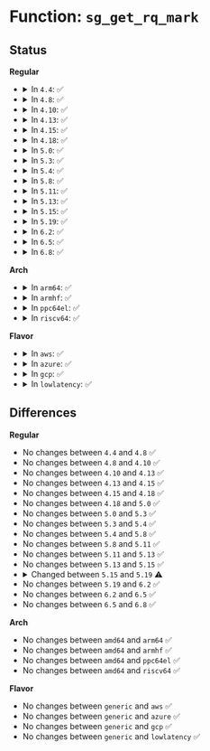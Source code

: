 # Function: <code>sg_get_rq_mark</code>

## Status
<b>Regular</b>
<ul>
<li>
<details>
<summary>In <code>4.4</code>: ✅</summary>

```c
Sg_request *sg_get_rq_mark(Sg_fd *sfp, int pack_id);
```

**Collision:** Unique Static

**Inline:** No

**Transformation:** False

**Instances:**

```
In drivers/scsi/sg.c (ffffffff815c2160)
Location: drivers/scsi/sg.c:2030
Inline: False
Direct callers:
  - drivers/scsi/sg.c:sg_read
  - drivers/scsi/sg.c:sg_read
  - drivers/scsi/sg.c:sg_read
```
**Symbols:**

```
ffffffff815c2160-ffffffff815c21c6: sg_get_rq_mark (STB_LOCAL)
```
</details>
</li>
<li>
<details>
<summary>In <code>4.8</code>: ✅</summary>

```c
Sg_request *sg_get_rq_mark(Sg_fd *sfp, int pack_id);
```

**Collision:** Unique Static

**Inline:** No

**Transformation:** False

**Instances:**

```
In drivers/scsi/sg.c (ffffffff8161a8a0)
Location: drivers/scsi/sg.c:2031
Inline: False
Direct callers:
  - drivers/scsi/sg.c:sg_read
  - drivers/scsi/sg.c:sg_read
  - drivers/scsi/sg.c:sg_read
```
**Symbols:**

```
ffffffff8161a8a0-ffffffff8161a906: sg_get_rq_mark (STB_LOCAL)
```
</details>
</li>
<li>
<details>
<summary>In <code>4.10</code>: ✅</summary>

```c
Sg_request *sg_get_rq_mark(Sg_fd *sfp, int pack_id);
```

**Collision:** Unique Static

**Inline:** No

**Transformation:** False

**Instances:**

```
In drivers/scsi/sg.c (ffffffff8164b530)
Location: drivers/scsi/sg.c:2028
Inline: False
Direct callers:
  - drivers/scsi/sg.c:sg_read
  - drivers/scsi/sg.c:sg_read
  - drivers/scsi/sg.c:sg_read
```
**Symbols:**

```
ffffffff8164b530-ffffffff8164b596: sg_get_rq_mark (STB_LOCAL)
```
</details>
</li>
<li>
<details>
<summary>In <code>4.13</code>: ✅</summary>

```c
Sg_request *sg_get_rq_mark(Sg_fd *sfp, int pack_id);
```

**Collision:** Unique Static

**Inline:** No

**Transformation:** False

**Instances:**

```
In drivers/scsi/sg.c (ffffffff8165fd50)
Location: drivers/scsi/sg.c:2058
Inline: False
Direct callers:
  - drivers/scsi/sg.c:sg_read
  - drivers/scsi/sg.c:sg_read
  - drivers/scsi/sg.c:sg_read
```
**Symbols:**

```
ffffffff8165fd50-ffffffff8165fddf: sg_get_rq_mark (STB_LOCAL)
```
</details>
</li>
<li>
<details>
<summary>In <code>4.15</code>: ✅</summary>

```c
Sg_request *sg_get_rq_mark(Sg_fd *sfp, int pack_id);
```

**Collision:** Unique Static

**Inline:** No

**Transformation:** False

**Instances:**

```
In drivers/scsi/sg.c (ffffffff816c9360)
Location: drivers/scsi/sg.c:2057
Inline: False
Direct callers:
  - drivers/scsi/sg.c:sg_read
  - drivers/scsi/sg.c:sg_read
  - drivers/scsi/sg.c:sg_read
```
**Symbols:**

```
ffffffff816c9360-ffffffff816c93ef: sg_get_rq_mark (STB_LOCAL)
```
</details>
</li>
<li>
<details>
<summary>In <code>4.18</code>: ✅</summary>

```c
Sg_request *sg_get_rq_mark(Sg_fd *sfp, int pack_id);
```

**Collision:** Unique Static

**Inline:** No

**Transformation:** False

**Instances:**

```
In drivers/scsi/sg.c (ffffffff81705d30)
Location: drivers/scsi/sg.c:2090
Inline: False
```
**Symbols:**

```
ffffffff81705d30-ffffffff81705dbf: sg_get_rq_mark (STB_LOCAL)
```
</details>
</li>
<li>
<details>
<summary>In <code>5.0</code>: ✅</summary>

```c
Sg_request *sg_get_rq_mark(Sg_fd *sfp, int pack_id);
```

**Collision:** Unique Static

**Inline:** No

**Transformation:** False

**Instances:**

```
In drivers/scsi/sg.c (ffffffff81728270)
Location: drivers/scsi/sg.c:2078
Inline: False
```
**Symbols:**

```
ffffffff81728270-ffffffff817282ff: sg_get_rq_mark (STB_LOCAL)
```
</details>
</li>
<li>
<details>
<summary>In <code>5.3</code>: ✅</summary>

```c
Sg_request *sg_get_rq_mark(Sg_fd *sfp, int pack_id);
```

**Collision:** Unique Static

**Inline:** No

**Transformation:** False

**Instances:**

```
In drivers/scsi/sg.c (ffffffff817639a0)
Location: drivers/scsi/sg.c:2073
Inline: False
```
**Symbols:**

```
ffffffff817639a0-ffffffff81763a31: sg_get_rq_mark (STB_LOCAL)
```
</details>
</li>
<li>
<details>
<summary>In <code>5.4</code>: ✅</summary>

```c
Sg_request *sg_get_rq_mark(Sg_fd *sfp, int pack_id);
```

**Collision:** Unique Static

**Inline:** No

**Transformation:** False

**Instances:**

```
In drivers/scsi/sg.c (ffffffff81787990)
Location: drivers/scsi/sg.c:2073
Inline: False
```
**Symbols:**

```
ffffffff81787990-ffffffff81787a21: sg_get_rq_mark (STB_LOCAL)
```
</details>
</li>
<li>
<details>
<summary>In <code>5.8</code>: ✅</summary>

```c
Sg_request *sg_get_rq_mark(Sg_fd *sfp, int pack_id);
```

**Collision:** Unique Static

**Inline:** No

**Transformation:** False

**Instances:**

```
In drivers/scsi/sg.c (ffffffff8184c2f0)
Location: drivers/scsi/sg.c:2103
Inline: False
Direct callers:
  - drivers/scsi/sg.c:sg_read
  - drivers/scsi/sg.c:sg_read
  - drivers/scsi/sg.c:sg_read
```
**Symbols:**

```
ffffffff8184c2f0-ffffffff8184c381: sg_get_rq_mark (STB_LOCAL)
```
</details>
</li>
<li>
<details>
<summary>In <code>5.11</code>: ✅</summary>

```c
Sg_request *sg_get_rq_mark(Sg_fd *sfp, int pack_id);
```

**Collision:** Unique Static

**Inline:** No

**Transformation:** False

**Instances:**

```
In drivers/scsi/sg.c (ffffffff8185c730)
Location: drivers/scsi/sg.c:2096
Inline: False
Direct callers:
  - drivers/scsi/sg.c:sg_read
  - drivers/scsi/sg.c:sg_read
  - drivers/scsi/sg.c:sg_read
```
**Symbols:**

```
ffffffff8185c730-ffffffff8185c7c1: sg_get_rq_mark (STB_LOCAL)
```
</details>
</li>
<li>
<details>
<summary>In <code>5.13</code>: ✅</summary>

```c
Sg_request *sg_get_rq_mark(Sg_fd *sfp, int pack_id);
```

**Collision:** Unique Static

**Inline:** No

**Transformation:** False

**Instances:**

```
In drivers/scsi/sg.c (ffffffff8183f620)
Location: drivers/scsi/sg.c:2090
Inline: False
Direct callers:
  - drivers/scsi/sg.c:sg_read
  - drivers/scsi/sg.c:sg_read
  - drivers/scsi/sg.c:sg_read
```
**Symbols:**

```
ffffffff8183f620-ffffffff8183f6b1: sg_get_rq_mark (STB_LOCAL)
```
</details>
</li>
<li>
<details>
<summary>In <code>5.15</code>: ✅</summary>

```c
Sg_request *sg_get_rq_mark(Sg_fd *sfp, int pack_id);
```

**Collision:** Unique Static

**Inline:** No

**Transformation:** False

**Instances:**

```
In drivers/scsi/sg.c (ffffffff818cc0f0)
Location: drivers/scsi/sg.c:2059
Inline: False
Direct callers:
  - drivers/scsi/sg.c:sg_read
  - drivers/scsi/sg.c:sg_read
  - drivers/scsi/sg.c:sg_read
```
**Symbols:**

```
ffffffff818cc0f0-ffffffff818cc181: sg_get_rq_mark (STB_LOCAL)
```
</details>
</li>
<li>
<details>
<summary>In <code>5.19</code>: ✅</summary>

```c
Sg_request *sg_get_rq_mark(Sg_fd *sfp, int pack_id, bool *busy);
```

**Collision:** Unique Static

**Inline:** No

**Transformation:** False

**Instances:**

```
In drivers/scsi/sg.c (ffffffff81a19430)
Location: drivers/scsi/sg.c:2077
Inline: False
Direct callers:
  - drivers/scsi/sg.c:sg_read
  - drivers/scsi/sg.c:sg_read
  - drivers/scsi/sg.c:sg_read
```
**Symbols:**

```
ffffffff81a19430-ffffffff81a194fa: sg_get_rq_mark (STB_LOCAL)
```
</details>
</li>
<li>
<details>
<summary>In <code>6.2</code>: ✅</summary>

```c
Sg_request *sg_get_rq_mark(Sg_fd *sfp, int pack_id, bool *busy);
```

**Collision:** Unique Static

**Inline:** No

**Transformation:** False

**Instances:**

```
In drivers/scsi/sg.c (ffffffff81b9a480)
Location: drivers/scsi/sg.c:2060
Inline: False
Direct callers:
  - drivers/scsi/sg.c:sg_read
  - drivers/scsi/sg.c:sg_read
  - drivers/scsi/sg.c:sg_read
```
**Symbols:**

```
ffffffff81b9a480-ffffffff81b9a54a: sg_get_rq_mark (STB_LOCAL)
```
</details>
</li>
<li>
<details>
<summary>In <code>6.5</code>: ✅</summary>

```c
Sg_request *sg_get_rq_mark(Sg_fd *sfp, int pack_id, bool *busy);
```

**Collision:** Unique Static

**Inline:** No

**Transformation:** False

**Instances:**

```
In drivers/scsi/sg.c (ffffffff81bf0a10)
Location: drivers/scsi/sg.c:2071
Inline: False
Direct callers:
  - drivers/scsi/sg.c:sg_read
  - drivers/scsi/sg.c:sg_read
  - drivers/scsi/sg.c:sg_read
```
**Symbols:**

```
ffffffff81bf0a10-ffffffff81bf0aef: sg_get_rq_mark (STB_LOCAL)
```
</details>
</li>
<li>
<details>
<summary>In <code>6.8</code>: ✅</summary>

```c
Sg_request *sg_get_rq_mark(Sg_fd *sfp, int pack_id, bool *busy);
```

**Collision:** Unique Static

**Inline:** No

**Transformation:** False

**Instances:**

```
In drivers/scsi/sg.c (ffffffff81c462d0)
Location: drivers/scsi/sg.c:2070
Inline: False
Direct callers:
  - drivers/scsi/sg.c:sg_read
  - drivers/scsi/sg.c:sg_read
  - drivers/scsi/sg.c:sg_read
```
**Symbols:**

```
ffffffff81c462d0-ffffffff81c463af: sg_get_rq_mark (STB_LOCAL)
```
</details>
</li>
</ul>
<b>Arch</b>
<ul>
<li>
<details>
<summary>In <code>arm64</code>: ✅</summary>

```c
Sg_request *sg_get_rq_mark(Sg_fd *sfp, int pack_id);
```

**Collision:** Unique Static

**Inline:** No

**Transformation:** False

**Instances:**

```
In drivers/scsi/sg.c (ffff800010990830)
Location: drivers/scsi/sg.c:2073
Inline: False
```
**Symbols:**

```
ffff800010990830-ffff800010990944: sg_get_rq_mark (STB_LOCAL)
```
</details>
</li>
<li>
<details>
<summary>In <code>armhf</code>: ✅</summary>

```c
Sg_request *sg_get_rq_mark(Sg_fd *sfp, int pack_id);
```

**Collision:** Unique Static

**Inline:** No

**Transformation:** False

**Instances:**

```
In drivers/scsi/sg.c (c0a607f8)
Location: drivers/scsi/sg.c:2073
Inline: False
```
**Symbols:**

```
c0a607f8-c0a60890: sg_get_rq_mark (STB_LOCAL)
```
</details>
</li>
<li>
<details>
<summary>In <code>ppc64el</code>: ✅</summary>

```c
Sg_request *sg_get_rq_mark(Sg_fd *sfp, int pack_id);
```

**Collision:** Unique Static

**Inline:** No

**Transformation:** False

**Instances:**

```
In drivers/scsi/sg.c (c000000000a50160)
Location: drivers/scsi/sg.c:2073
Inline: False
```
**Symbols:**

```
c000000000a50160-c000000000a50250: sg_get_rq_mark (STB_LOCAL)
```
</details>
</li>
<li>
<details>
<summary>In <code>riscv64</code>: ✅</summary>

```c
Sg_request *sg_get_rq_mark(Sg_fd *sfp, int pack_id);
```

**Collision:** Unique Static

**Inline:** No

**Transformation:** False

**Instances:**

```
In drivers/scsi/sg.c (ffffffe0005f281a)
Location: drivers/scsi/sg.c:2073
Inline: False
```
**Symbols:**

```
ffffffe0005f281a-ffffffe0005f28aa: sg_get_rq_mark (STB_LOCAL)
```
</details>
</li>
</ul>
<b>Flavor</b>
<ul>
<li>
<details>
<summary>In <code>aws</code>: ✅</summary>

```c
Sg_request *sg_get_rq_mark(Sg_fd *sfp, int pack_id);
```

**Collision:** Unique Static

**Inline:** No

**Transformation:** False

**Instances:**

```
In drivers/scsi/sg.c (ffffffff8173c080)
Location: drivers/scsi/sg.c:2073
Inline: False
```
**Symbols:**

```
ffffffff8173c080-ffffffff8173c111: sg_get_rq_mark (STB_LOCAL)
```
</details>
</li>
<li>
<details>
<summary>In <code>azure</code>: ✅</summary>

```c
Sg_request *sg_get_rq_mark(Sg_fd *sfp, int pack_id);
```

**Collision:** Unique Static

**Inline:** No

**Transformation:** False

**Instances:**

```
In drivers/scsi/sg.c (ffffffff8171dd20)
Location: drivers/scsi/sg.c:2073
Inline: False
```
**Symbols:**

```
ffffffff8171dd20-ffffffff8171ddb1: sg_get_rq_mark (STB_LOCAL)
```
</details>
</li>
<li>
<details>
<summary>In <code>gcp</code>: ✅</summary>

```c
Sg_request *sg_get_rq_mark(Sg_fd *sfp, int pack_id);
```

**Collision:** Unique Static

**Inline:** No

**Transformation:** False

**Instances:**

```
In drivers/scsi/sg.c (ffffffff8177c810)
Location: drivers/scsi/sg.c:2073
Inline: False
```
**Symbols:**

```
ffffffff8177c810-ffffffff8177c8a1: sg_get_rq_mark (STB_LOCAL)
```
</details>
</li>
<li>
<details>
<summary>In <code>lowlatency</code>: ✅</summary>

```c
Sg_request *sg_get_rq_mark(Sg_fd *sfp, int pack_id);
```

**Collision:** Unique Static

**Inline:** No

**Transformation:** False

**Instances:**

```
In drivers/scsi/sg.c (ffffffff81796640)
Location: drivers/scsi/sg.c:2073
Inline: False
```
**Symbols:**

```
ffffffff81796640-ffffffff817966d1: sg_get_rq_mark (STB_LOCAL)
```
</details>
</li>
</ul>

## Differences
<b>Regular</b>
<ul>
<li>
No changes between <code>4.4</code> and <code>4.8</code> ✅
</li>
<li>
No changes between <code>4.8</code> and <code>4.10</code> ✅
</li>
<li>
No changes between <code>4.10</code> and <code>4.13</code> ✅
</li>
<li>
No changes between <code>4.13</code> and <code>4.15</code> ✅
</li>
<li>
No changes between <code>4.15</code> and <code>4.18</code> ✅
</li>
<li>
No changes between <code>4.18</code> and <code>5.0</code> ✅
</li>
<li>
No changes between <code>5.0</code> and <code>5.3</code> ✅
</li>
<li>
No changes between <code>5.3</code> and <code>5.4</code> ✅
</li>
<li>
No changes between <code>5.4</code> and <code>5.8</code> ✅
</li>
<li>
No changes between <code>5.8</code> and <code>5.11</code> ✅
</li>
<li>
No changes between <code>5.11</code> and <code>5.13</code> ✅
</li>
<li>
No changes between <code>5.13</code> and <code>5.15</code> ✅
</li>
<li>
<details>
<summary>Changed between <code>5.15</code> and <code>5.19</code> ⚠️</summary>
<ul>
<li>
<b>Param added. </b>
<code>bool *busy</code>
</li>
</ul>
</details>
</li>
<li>
No changes between <code>5.19</code> and <code>6.2</code> ✅
</li>
<li>
No changes between <code>6.2</code> and <code>6.5</code> ✅
</li>
<li>
No changes between <code>6.5</code> and <code>6.8</code> ✅
</li>
</ul>
<b>Arch</b>
<ul>
<li>
No changes between <code>amd64</code> and <code>arm64</code> ✅
</li>
<li>
No changes between <code>amd64</code> and <code>armhf</code> ✅
</li>
<li>
No changes between <code>amd64</code> and <code>ppc64el</code> ✅
</li>
<li>
No changes between <code>amd64</code> and <code>riscv64</code> ✅
</li>
</ul>
<b>Flavor</b>
<ul>
<li>
No changes between <code>generic</code> and <code>aws</code> ✅
</li>
<li>
No changes between <code>generic</code> and <code>azure</code> ✅
</li>
<li>
No changes between <code>generic</code> and <code>gcp</code> ✅
</li>
<li>
No changes between <code>generic</code> and <code>lowlatency</code> ✅
</li>
</ul>

